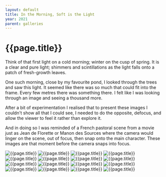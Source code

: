 ```yaml
---
layout: default
title: In the Morning, Soft is the Light
year: 2021
parent: galleries
---
```


# {{page.title}}

Think of that first light on a cold morning; winter on the cusp of spring. It is a clear and pure light; shimmers and scintillations as the light falls onto a patch of fresh-growth leaves.

 One such morning, close by my favourite pond, I looked through the trees and saw this light. It seemed like there was so much that could fit into the frame. Every few metres there was something there. I felt like I was looking through an image and seeing a thousand more.

After a bit of experimentation I realised that to present these images I couldn't show all that I could see, I needed to do the opposite, defocus, and allow the viewer to feel it rather than explore it.

And in doing so I was reminded of a French pastoral scene from a movie just as Jean de Florette or Manon des Sources where the camera would linger on the scene, out of focus, then snap onto the main character. These images are that moment before the camera snaps into focus. 

![{{page.title}}](in-the-morning-soft-is-the-light/in-the-morning-soft-is-the-light-01.webp "{{page.title}}")
![{{page.title}}](in-the-morning-soft-is-the-light/in-the-morning-soft-is-the-light-02.webp "{{page.title}}")
![{{page.title}}](in-the-morning-soft-is-the-light/in-the-morning-soft-is-the-light-03.webp "{{page.title}}")
![{{page.title}}](in-the-morning-soft-is-the-light/in-the-morning-soft-is-the-light-04.webp "{{page.title}}")
![{{page.title}}](in-the-morning-soft-is-the-light/in-the-morning-soft-is-the-light-05.webp "{{page.title}}")
![{{page.title}}](in-the-morning-soft-is-the-light/in-the-morning-soft-is-the-light-06.webp "{{page.title}}")
![{{page.title}}](in-the-morning-soft-is-the-light/in-the-morning-soft-is-the-light-07.webp "{{page.title}}")
![{{page.title}}](in-the-morning-soft-is-the-light/in-the-morning-soft-is-the-light-08.webp "{{page.title}}")
![{{page.title}}](in-the-morning-soft-is-the-light/in-the-morning-soft-is-the-light-09.webp "{{page.title}}")
![{{page.title}}](in-the-morning-soft-is-the-light/in-the-morning-soft-is-the-light-10.webp "{{page.title}}")
![{{page.title}}](in-the-morning-soft-is-the-light/in-the-morning-soft-is-the-light-11.webp "{{page.title}}")
![{{page.title}}](in-the-morning-soft-is-the-light/in-the-morning-soft-is-the-light-12.webp "{{page.title}}")
![{{page.title}}](in-the-morning-soft-is-the-light/in-the-morning-soft-is-the-light-13.webp "{{page.title}}")
![{{page.title}}](in-the-morning-soft-is-the-light/in-the-morning-soft-is-the-light-14.webp "{{page.title}}")
![{{page.title}}](in-the-morning-soft-is-the-light/in-the-morning-soft-is-the-light-15.webp "{{page.title}}")
![{{page.title}}](in-the-morning-soft-is-the-light/in-the-morning-soft-is-the-light-16.webp "{{page.title}}")
